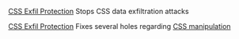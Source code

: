 
[CSS Exfil Protection](https://www.mike-gualtieri.com/css-exfil-vulnerability-tester)
Stops CSS data exfiltration attacks

[CSS Exfil Protection](https://github.com/mlgualtieri/CSS-Exfil-Protection)
Fixes several holes regarding [CSS manipulation](https://www.mike-gualtieri.com/css-exfil-vulnerability-tester)
